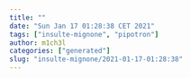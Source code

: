 ```yaml
---
title: ""
date: "Sun Jan 17 01:28:38 CET 2021"
tags: ["insulte-mignone", "pipotron"]
author: m1ch3l
categories: ["generated"]
slug: "insulte-mignone/2021-01-17-01:28:38"
---
```



